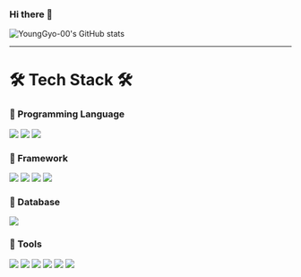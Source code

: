 ### Hi there 👋

![YoungGyo-00's GitHub stats](https://github-readme-stats.vercel.app/api?username=YoungGyo-00&show_icons=true&theme=gruvbox) 

---
# 🛠 Tech Stack 🛠
### 🌱 Programming Language
![](https://img.shields.io/badge/python-3776AB?style=flat&logo=python&logoColor=white) ![](https://img.shields.io/badge/javascript-F7DF1E?style=flat&logo=javascript&logoColor=white) ![](https://img.shields.io/badge/java-007396?style=flat&logo=java&logoColor=white)

### 🌱 Framework
![](https://img.shields.io/badge/node.js-339933?style=flat&logo=Node.js&logoColor=white) ![](https://img.shields.io/badge/express-000000?style=flat&logo=express&logoColor=white) ![](https://img.shields.io/badge/spring-6DB33F?style=flat&logo=spring&logoColor=white) ![](https://img.shields.io/badge/springboot-6DB33F?style=flat&logo=springboot&logoColor=white)

### 🌱 Database
![](https://img.shields.io/badge/MySQL-4479A1?style=flat&logo=mysql&logoColor=white)

### 🌱 Tools
![](https://img.shields.io/badge/git-F05032?style=flat&logo=git&logoColor=white) ![](https://img.shields.io/badge/github-181717?style=flat&logo=github&logoColor=white) ![](https://img.shields.io/badge/npm-CB3837?style=flat&logo=npm&logoColor=white) ![](https://img.shields.io/badge/gradle-02303A?style=flat&logo=gradle&logoColor=white) ![](https://img.shields.io/badge/Jupyter-F37626?style=flat&logo=Jupyter&logoColor=white) ![](https://img.shields.io/badge/Notion-000000?style=flat&logo=notion&logoColor=white)

<!--
**YoungGyo-00/YoungGyo-00** is a ✨ _special_ ✨ repository because its `README.md` (this file) appears on your GitHub profile.

Here are some ideas to get you started:

- 🔭 I’m currently working on ...
- 🌱 I’m currently learning ...
- 👯 I’m looking to collaborate on ...
- 🤔 I’m looking for help with ...
- 💬 Ask me about ...
- 📫 How to reach me: ...
- 😄 Pronouns: ...
- ⚡ Fun fact: ...
-->
